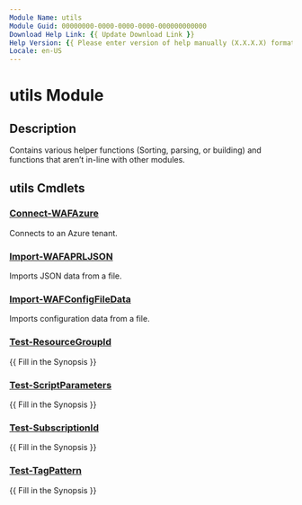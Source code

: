 ```yaml
---
Module Name: utils
Module Guid: 00000000-0000-0000-0000-000000000000
Download Help Link: {{ Update Download Link }}
Help Version: {{ Please enter version of help manually (X.X.X.X) format }}
Locale: en-US
---
```


# utils Module
## Description
Contains various helper functions (Sorting, parsing, or building) and functions that aren’t in-line with other modules.

## utils Cmdlets
### [Connect-WAFAzure](Connect-WAFAzure.md)
Connects to an Azure tenant.

### [Import-WAFAPRLJSON](Import-WAFAPRLJSON.md)
Imports JSON data from a file.

### [Import-WAFConfigFileData](Import-WAFConfigFileData.md)
Imports configuration data from a file.

### [Test-ResourceGroupId](Test-ResourceGroupId.md)
{{ Fill in the Synopsis }}

### [Test-ScriptParameters](Test-ScriptParameters.md)
{{ Fill in the Synopsis }}

### [Test-SubscriptionId](Test-SubscriptionId.md)
{{ Fill in the Synopsis }}

### [Test-TagPattern](Test-TagPattern.md)
{{ Fill in the Synopsis }}

